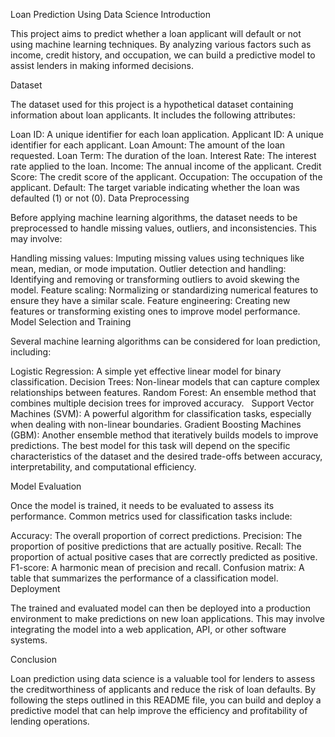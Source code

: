 Loan Prediction Using Data Science
Introduction

This project aims to predict whether a loan applicant will default or not using machine learning techniques. By analyzing various factors such as income, credit history, and occupation, we can build a predictive model to assist lenders in making informed decisions.

Dataset

The dataset used for this project is a hypothetical dataset containing information about loan applicants. It includes the following attributes:

Loan ID: A unique identifier for each loan application.
Applicant ID: A unique identifier for each applicant.
Loan Amount: The amount of the loan requested.
Loan Term: The duration of the loan.
Interest Rate: The interest rate applied to the loan.
Income: The annual income of the applicant.
Credit Score: The credit score of the applicant.
Occupation: The occupation of the applicant.
Default: The target variable indicating whether the loan was defaulted (1) or not (0).
Data Preprocessing

Before applying machine learning algorithms, the dataset needs to be preprocessed to handle missing values, outliers, and inconsistencies. This may involve:

Handling missing values: Imputing missing values using techniques like mean, median, or mode imputation.
Outlier detection and handling: Identifying and removing or transforming outliers to avoid skewing the model.
Feature scaling: Normalizing or standardizing numerical features to ensure they have a similar scale.
Feature engineering: Creating new features or transforming existing ones to improve model performance.
Model Selection and Training

Several machine learning algorithms can be considered for loan prediction, including:

Logistic Regression: A simple yet effective linear model for binary classification.
Decision Trees: Non-linear models that can capture complex relationships between features.
Random Forest: An ensemble method that combines multiple decision trees for improved accuracy.   
Support Vector Machines (SVM): A powerful algorithm for classification tasks, especially when dealing with non-linear boundaries.
Gradient Boosting Machines (GBM): Another ensemble method that iteratively builds models to improve predictions.
The best model for this task will depend on the specific characteristics of the dataset and the desired trade-offs between accuracy, interpretability, and computational efficiency.

Model Evaluation

Once the model is trained, it needs to be evaluated to assess its performance. Common metrics used for classification tasks include:

Accuracy: The overall proportion of correct predictions.
Precision: The proportion of positive predictions that are actually positive.
Recall: The proportion of actual positive cases that are correctly predicted as positive.   
F1-score: A harmonic mean of precision and recall.
Confusion matrix: A table that summarizes the performance of a classification model.
Deployment

The trained and evaluated model can then be deployed into a production environment to make predictions on new loan applications. This may involve integrating the model into a web application, API, or other software systems.

Conclusion

Loan prediction using data science is a valuable tool for lenders to assess the creditworthiness of applicants and reduce the risk of loan defaults. By following the steps outlined in this README file, you can build and deploy a predictive model that can help improve the efficiency and profitability of lending operations.
